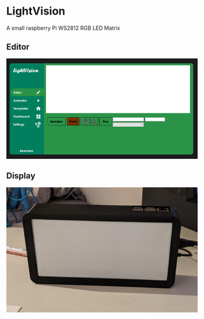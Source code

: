 # LightVision

A small raspberry Pi WS2812 RGB LED Matrix

## Editor
<img src="https://github.com/18Markus1984/LightVision/blob/master/images/Unbenannt.PNG" width="800">


## Display
<img src="https://github.com/18Markus1984/LightVision/blob/master/images/PXL_20210310_202212894.jpg" width="800">

